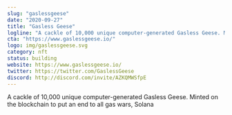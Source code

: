 ```yaml
---
slug: "gaslessgeese"
date: "2020-09-27"
title: "Gasless Geese"
logline: "A cackle of 10,000 unique computer-generated Gasless Geese. Minted on the blockchain to put an end to all gas wars, Solana"
cta: "https://www.gaslessgeese.io/"
logo: img/gaslessgeese.svg
category: nft
status: building
website: https://www.gaslessgeese.io/
twitter: https://twitter.com/GaslessGeese
discord: http://discord.com/invite/AZKQMWSfpE
---
```


A cackle of 10,000 unique computer-generated Gasless Geese. Minted on the blockchain to put an end to all gas wars, Solana
